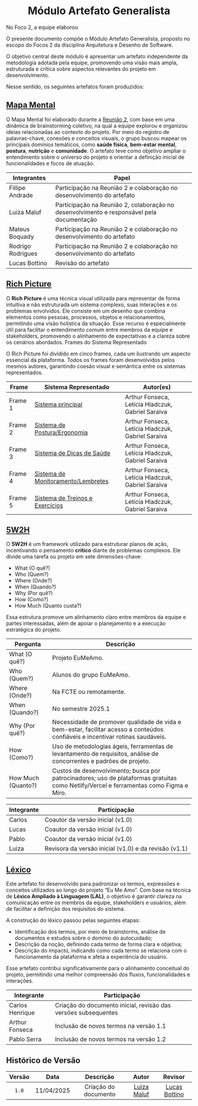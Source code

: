<center>

# __Módulo Artefato Generalista__

</center>

No Foco 2, a equipe elaborou


O presente documento compõe o Módulo Artefato Generalista, proposto no escopo do Focos 2 da disciplina Arquitetura e Desenho de Software.

O objetivo central deste módulo é apresentar um artefato independente da metodologia adotada pela equipe, promovendo uma visão mais ampla, estruturada e crítica
sobre aspectos relevantes do projeto em desenvolvimento.


Nesse sentido, os seguintes artefatos foram produzidos: 

## __[Mapa Mental](1.2.1.Mapa-mental.md)__

O Mapa Mental foi elaborado durante a [Reunião 2](../Projeto/Iniciativas%20Extras/ata_02.md), com base em uma dinâmica de brainstorming coletivo, na qual a equipe explorou e organizou ideias relacionadas ao contexto do projeto. Por meio do registro de palavras-chave, conexões e conceitos visuais, o grupo buscou mapear os principais domínios temáticos, como **saúde física**, **bem-estar mental**, **postura**, **nutrição** e **comunidade**. O artefato teve como objetivo ampliar o entendimento sobre o universo do projeto e orientar a definição inicial de funcionalidades e focos de atuação.

<center>

| Integrantes        | Papel                                                                 |
|--------------------|-----------------------------------------------------------------------|
| Fillipe Andrade    | Participação na Reunião 2 e colaboração no desenvolvimento do artefato |
| Luiza Maluf        | Participação na Reunião 2, colaboração no desenvolvimento e responsável pela documentação |
| Mateus Boquady     | Participação na Reunião 2 e colaboração no desenvolvimento do artefato |
| Rodrigo Rodrigues  | Participação na Reunião 2 e colaboração no desenvolvimento do artefato |
| Lucas Bottino      | Revisão do artefato | 


</center>

## __[Rich Picture](1.2.2.RichPicture.md#rich-picture)__

O **Rich Picture** é uma técnica visual utilizada para representar de forma intuitiva e não estruturada um sistema complexo, suas interações e os problemas envolvidos. Ele consiste em um desenho que combina elementos como pessoas, processos, objetos e relacionamentos, permitindo uma visão holística da situação. Esse recurso é especialmente útil para facilitar o entendimento comum entre membros da equipe e stakeholders, promovendo o alinhamento de expectativas e a clareza sobre os cenários abordados.
Frames do Sistema Representado

O Rich Picture foi dividido em cinco frames, cada um ilustrando um aspecto essencial da plataforma. Todos os frames foram desenvolvidos pelos mesmos autores, garantindo coesão visual e semântica entre os sistemas representados.

<center>

| Frame                             | Sistema Representado                    | Autor(es)                                         |
|-----------------------------------|-----------------------------------------|---------------------------------------------------|
| Frame 1                           | [Sistema principal ](1.2.2.RichPicture.md#rich-picture)| Arthur Fonseca, Letícia Hladczuk, Gabriel Saraiva |
| Frame 2                           | [Sistema de Postura/Ergonomia](1.2.2.RichPicture.md#rich-picture)            | Arthur Fonseca, Letícia Hladczuk, Gabriel Saraiva |
| Frame 3                           | [Sistema de Dicas de Saúde](1.2.2.RichPicture.md#rich-picture)               | Arthur Fonseca, Letícia Hladczuk, Gabriel Saraiva |
| Frame 4                           | [Sistema de Monitoramento/Lembretes](1.2.2.RichPicture.md#rich-picture)      | Arthur Fonseca, Letícia Hladczuk, Gabriel Saraiva |
| Frame 5                           | [Sistema de Treinos e Exercícios](1.2.2.RichPicture.md#rich-picture)         | Arthur Fonseca, Letícia Hladczuk, Gabriel Saraiva |

</center>

## __[5W2H](1.2.3.5W2H.md)__

O **5W2H** é um framework utilizado para estruturar planos de ação, incentivando o pensamento **crítico** diante de problemas complexos. Ele divide uma tarefa ou projeto em sete dimensões-chave:

- What (O quê?)
- Who (Quem?)
- Where (Onde?)
- When (Quando?)
- Why (Por quê?)
- How (Como?)
- How Much (Quanto custa?)

Essa estrutura promove um alinhamento claro entre membros da equipe e partes interessadas, além de apoiar o planejamento e a execução estratégica do projeto.

<center>

| Pergunta           | Descrição                                                                                                                                 |
|--------------------|-------------------------------------------------------------------------------------------------------------------------------------------|
| What (O quê?)      | Projeto EuMeAmo.                                                                                                                          |
| Who (Quem?)        | Alunos do grupo EuMeAmo.                                                                                                                  |
| Where (Onde?)      | Na FCTE ou remotamente.                                                                                                                   |
| When (Quando?)     | No semestre 2025.1                                                                                                                        |
| Why (Por quê?)     | Necessidade de promover qualidade de vida e bem-estar, facilitar acesso a conteúdos confiáveis e incentivar rotinas saudáveis.           |
| How (Como?)        | Uso de metodologias ágeis, ferramentas de levantamento de requisitos, análise de concorrentes e padrões de projeto.                      |
| How Much (Quanto?) | Custos de desenvolvimento; busca por patrocinadores; uso de plataformas gratuitas como Netlify/Vercel e ferramentas como Figma e Miro.   |

| Integrante        | Participação                                                    |
|-------------------|------------------------------------------------------------------|
| Carlos            | Coautor da versão inicial (v1.0)                                 |
| Lucas             | Coautor da versão inicial (v1.0)                                 |
| Pablo             | Coautor da versão inicial (v1.0)                                 |
| Luiza             | Revisora da versão inicial (v1.0) e da revisão (v1.1)            |

</center>

## __[Léxico](1.2.4.Lexicos.md)__

Este artefato foi desenvolvido para padronizar os termos, expressões e conceitos utilizados ao longo do projeto “Eu Me Amo”. Com base na técnica de **Léxico Ampliado à Linguagem (LAL)**, o objetivo é garantir clareza na comunicação entre os membros da equipe, stakeholders e usuários, além de facilitar a definição dos requisitos do sistema.

A construção do léxico passou pelas seguintes etapas:

- Identificação dos termos, por meio de brainstorms, análise de documentos e estudos sobre o domínio do autocuidado;
- Descrição da noção, definindo cada termo de forma clara e objetiva;
- Descrição do impacto, indicando como cada termo se relaciona com o funcionamento da plataforma e afeta a experiência do usuário.

Esse artefato contribui significativamente para o alinhamento conceitual do projeto, permitindo uma melhor compreensão dos fluxos, funcionalidades e interações.

<center>

| Integrante       | Participação                                               |
|------------------|------------------------------------------------------------|
| Carlos Henrique  | Criação do documento inicial, revisão das versões subsequentes |
| Arthur Fonseca   | Inclusão de novos termos na versão 1.1                     |
| Pablo Serra      | Inclusão de novos termos na versão 1.2                     |

</center>


## Histórico de Versão

| Versão | Data | Descrição | Autor | Revisor
|:-:|:-:|:-:|:-:|:-:|
|`1.0`| 11/04/2025 | Criação do documento| [Luiza Maluf](https://github.com/LuizaMaluf)| [Lucas Bottino](https://github.com/bottinolucas)  |
